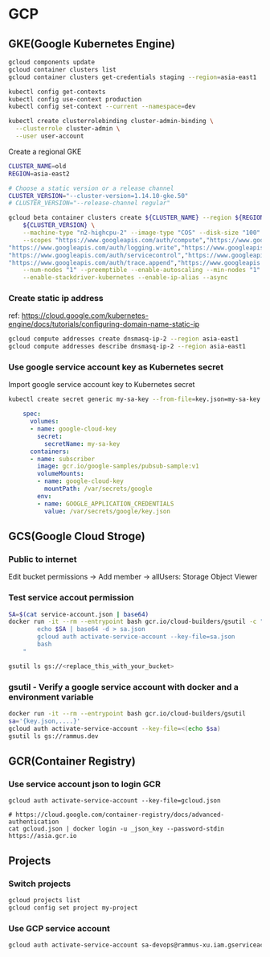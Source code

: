 # GCP
## GKE(Google Kubernetes Engine)

```bash
gcloud components update
gcloud container clusters list
gcloud container clusters get-credentials staging --region=asia-east1

kubectl config get-contexts
kubectl config use-context production
kubectl config set-context --current --namespace=dev

kubectl create clusterrolebinding cluster-admin-binding \
  --clusterrole cluster-admin \
  --user user-account
```

Create a regional GKE
```bash
CLUSTER_NAME=old
REGION=asia-east2

# Choose a static version or a release channel
CLUSTER_VERSION="--cluster-version=1.14.10-gke.50"
# CLUSTER_VERSION="--release-channel regular"

gcloud beta container clusters create ${CLUSTER_NAME} --region ${REGION} \
    ${CLUSTER_VERSION} \
    --machine-type "n2-highcpu-2" --image-type "COS" --disk-size "100" --disk-type "pd-ssd" \
    --scopes "https://www.googleapis.com/auth/compute","https://www.googleapis.com/auth/devstorage.read_only",\
"https://www.googleapis.com/auth/logging.write","https://www.googleapis.com/auth/monitoring",\
"https://www.googleapis.com/auth/servicecontrol","https://www.googleapis.com/auth/service.management.readonly",\
"https://www.googleapis.com/auth/trace.append","https://www.googleapis.com/auth/cloud-platform" \
    --num-nodes "1" --preemptible --enable-autoscaling --min-nodes "1" --max-nodes "3" \
    --enable-stackdriver-kubernetes --enable-ip-alias --async
```

### Create static ip address
ref: https://cloud.google.com/kubernetes-engine/docs/tutorials/configuring-domain-name-static-ip
```bash
gcloud compute addresses create dnsmasq-ip-2 --region asia-east1
gcloud compute addresses describe dnsmasq-ip-2 --region asia-east1
```

### Use google service account key as Kubernetes secret
Import google service account key to Kubernetes secret
```bash
kubectl create secret generic my-sa-key --from-file=key.json=my-sa-key.json
```

```yaml
    spec:
      volumes:
      - name: google-cloud-key
        secret:
          secretName: my-sa-key
      containers:
      - name: subscriber
        image: gcr.io/google-samples/pubsub-sample:v1
        volumeMounts:
        - name: google-cloud-key
          mountPath: /var/secrets/google
        env:
        - name: GOOGLE_APPLICATION_CREDENTIALS
          value: /var/secrets/google/key.json
```

## GCS(Google Cloud Stroge)
### Public to internet
Edit bucket permissions -> Add member -> allUsers: Storage Object Viewer

### Test service accout permission
```bash
SA=$(cat service-account.json | base64)
docker run -it --rm --entrypoint bash gcr.io/cloud-builders/gsutil -c "
        echo $SA | base64 -d > sa.json
        gcloud auth activate-service-account --key-file=sa.json
        bash
    "
```

```bash
gsutil ls gs://<replace_this_with_your_bucket>
```

### gsutil - Verify a google service account with docker and a environment variable
```bash
docker run -it --rm --entrypoint bash gcr.io/cloud-builders/gsutil
sa='{key.json,....}'
gcloud auth activate-service-account --key-file=<(echo $sa)
gsutil ls gs://rammus.dev
```

## GCR(Container Registry)
### Use service account json to login GCR
```
gcloud auth activate-service-account --key-file=gcloud.json

# https://cloud.google.com/container-registry/docs/advanced-authentication
cat gcloud.json | docker login -u _json_key --password-stdin https://asia.gcr.io
```

## Projects
### Switch projects
```bash
gcloud projects list
gcloud config set project my-project
```

### Use GCP service account
```bash
gcloud auth activate-service-account sa-devops@rammus-xu.iam.gserviceaccount.com --key-file=$GOOGLE_APPLICATION_CREDENTIALS
```
